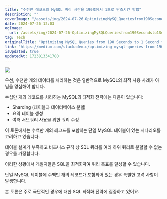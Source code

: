 ```yaml
---
title: "수천만 레코드의 MySQL 쿼리 시간을 190초에서 1초로 단축시킨 방법"
description: ""
coverImage: "/assets/img/2024-07-26-OptimizingMySQLQueriesfrom190Secondsto1SecondforTensofMillionsofRecords_0.png"
date: 2024-07-26 12:03
ogImage: 
  url: /assets/img/2024-07-26-OptimizingMySQLQueriesfrom190Secondsto1SecondforTensofMillionsofRecords_0.png
tag: Tech
originalTitle: "Optimizing MySQL Queries from 190 Seconds to 1 Second for Tens of Millions of Records"
link: "https://medium.com/stackademic/optimizing-mysql-queries-from-190-seconds-to-1-second-for-tens-of-millions-of-records-c9d61b7e75b9"
isUpdated: true
updatedAt: 1723813341780
---
```




<img src="/assets/img/2024-07-26-OptimizingMySQLQueriesfrom190Secondsto1SecondforTensofMillionsofRecords_0.png" />

우선, 수천만 개의 데이터를 처리하는 것은 일반적으로 MySQL의 최적 사용 사례가 아님을 명심해야 합니다.

수십만 개의 레코드를 처리하는 MySQL의 최적화 전략에는 다음이 있습니다:

- Sharding (테이블과 데이터베이스 분할)
- 요약 테이블 생성
- 여러 서브쿼리 사용을 위한 쿼리 수정

<div class="content-ad"></div>

이 토론에서는 수백만 개의 레코드를 포함하는 단일 MySQL 테이블이 있는 시나리오를 고려하고 있습니다.

테이블 설계가 부족하고 비즈니스 규칙 상 SQL 쿼리를 여러 하위 쿼리로 분할할 수 없는 경우를 가정합니다.

이러한 상황에서 개발자들은 SQL을 최적화하여 쿼리 목표를 달성할 수 있습니다.

단일 MySQL 테이블에 수백만 개의 레코드가 포함되어 있는 경우 특별한 고려 사항이 발생합니다.

<div class="content-ad"></div>

본 토론은 주로 극단적인 경우에 대한 SQL 최적화 전략에 집중하고 있어요.